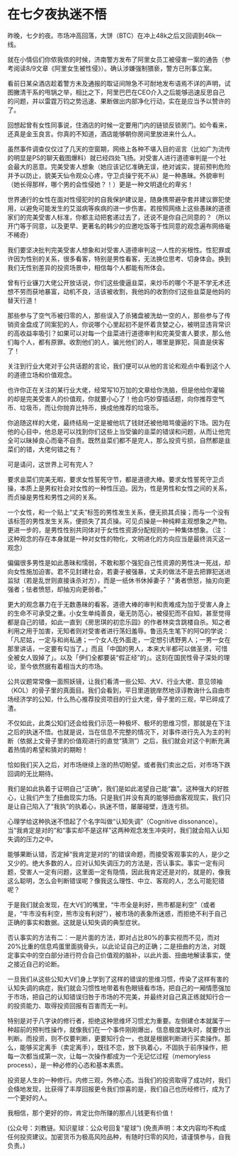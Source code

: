 # 在七夕夜执迷不悟

昨晚，七夕的夜。市场冲高回落，大饼（BTC）在冲上48k之后又回调到46k一线。

就在小情侣们你侬我侬的时候，济南警方发布了阿里女员工被侵害一案的通告（参考阅读8/9文章《阿里女生被性侵》）。确认涉嫌强制猥亵，警方已刑事立案。

看前日某朵酒店趁着警方未及通报的取证间隙急不可耐地发布语焉不详的声明，试图撇清干系的甩锅之举，相比之下，阿里巴巴在CEO介入之后能够迅速反思自己的问题，并以雷霆万钧之势迅速、果断做出内部净化行动，实在是应当予以赞许的了。

回想起曾有女性同事说，住酒店的时候一定要用门内的链锁反锁房门。如今看来，还真是金玉良言。你真的不知道，酒店能够朝你房间里放进来什么人。

虽然事件调查仅仅过了几天的空窗期，网络上各种不堪入目的谣言（比如广为流传的明显是PS的聊天截图爆料）就已经四处飞扬。对受害人进行道德审判是一个社会最大的恶意。完美受害人想象（她应该记忆准确无误，绝对诚实，提前预判危险并予以防止，貌美天仙令观众心疼，守卫贞操宁死不从）是一种愚昧。外貌审判（她长得那样，哪个男的会性侵她？！）更是一种文明退化的卑劣！

世界通行的女性在面对性侵犯时的自我保护建议是，随身携带避孕套并建议罪犯使用，以避免可能发生的艾滋病等疾病的进一步伤害。若按照网络上这些愚昧的道德家们的完美受害人标准，你都主动把套递过去了，还说不是你自己同意的？（所以开门等于同意，以及更早、更著名的韩少的应邀吃饭等于性同意的观念遍布网络毫不稀奇）

我们要坚决批判完美受害人想象和对受害人道德审判这一人性的劣根性。性犯罪或许因为性别的关系，很多看客，特别是男性看客，无法换位思考、切身体会。换到我们无性别差异的投资场景中，相信每个人都能有所体会。

曾有行业镰刀大佬公开放话说，你们这些傻逼韭菜，来炒币的哪个不是不学无术还想不劳而获地暴富，动机不良，活该被收割，我他妈的收割你们这些韭菜是他妈的替天行道！

那些参与了空气币被归零的人，那些误入了杀猪盘被洗劫一空的人，那些参与了传销资金盘成了同案犯的人，你说哪个心里起初不是怀着贪婪之心，被明显违背常识的高收益率吸引？如果可以对每一个韭菜进行道德审判和完美受害人要求，那么他们每个人，都有原罪。收割他们的人，骗光他们的人，哪里是罪犯，简直是侠客了！

关注到行业大佬对于公共话题的言论，我们便可以从他的言论和观点中看到这个人的道德立场和价值观念。

也许你正在关注的某行业大佬，经常写10万加的文章给你洗脑，但是他给你灌输的却是完美受害人的价值观，你就要小心了！他会巧妙穿插话题，向你推荐空气币、垃圾币，而让你抛弃比特币，换成他推荐的垃圾币。

你追随这样的大佬，最终结局一定是被他坑了钱财还被他暗骂傻逼的下场。因为在他的心目中，他总是可以找到你们这些上当受骗的韭菜的错误和问题，从而让他完全可以昧掉良心而毫不自责。既然韭菜们都不是完人，那么投资亏损，自然都是韭菜们的错，大佬何错之有？

可是请问，这世界上可有完人？

要求韭菜们完美无暇，要求女性誓死守节，都是道德大棒。要求女性誓死守卫贞操，本质上是男权社会对女性的一种性压迫。因为，性是男性和女性之间的关系，而贞操是男性和男性之间的关系。

一个女性，和一个贴上“丈夫”标签的男性发生关系，便无损其贞操；而与一个没有该标签的男性发生关系，便损失了其贞操。可见贞操是一种纯粹主观想象之产物。更进一步的，是男性性别共同体对于女性性资源分配规则的一种集体想象。（注：这种观念的存在本身就是一种对女性的物化，文明进化的方向应当是最终消灭这一观念）

偏偏很多男性是如此愚昧和懦弱，不敢和那个强犯自己性资源的男性决一死战，却向女性施加迫害。君不见封建社会，若妻子被强暴，丈夫的做法不是去把罪犯送进监狱（若是乱世则直接诛杀对方），而是一纸休书休掉妻子？“勇者愤怒，抽刃向更强者；怯者愤怒，却抽刃向更弱者。”

更大的观念暴力在于无数愚昧的看客。道德大棒的审判和责难成为加于受害人身上的生命不可承受之重。小女生单纯善良，毫无防范心，被侵犯而不自知，甚至觉得都是自己的错，如此一直到《房思琪的初恋乐园》的作者林奕含跳楼自杀。知之者利用之用于加害，无知者则对受害者进行荡妇羞辱。鲁迅先生笔下的阿Q的学说：「凡尼姑，一定与和尚私通；一个女人在外面走，一定想引诱野男人；一男一女在那里讲话，一定要有勾当了。」而且「中国的男人，本来大半都可以做圣贤，可惜全被女人毁掉了」。以及「伊们全都要装“假正经”的」。这刻在国民性骨子深处的理论，至今依然据有着相当大的市场。

公共议题常常像一面照妖镜，让我们看清一些公知、大V、行业大佬、意见领袖（KOL）的骨子里的真面目。我们会看到，平日里道貌岸然地谆谆教诲什么自由市场经济学的公知，什么热心推荐投资项目的行业大佬，骨子里的三观，早已碎成了渣。

不仅如此，此类公知们还会给我们示范一种极坏、极坏的思维习惯，那就是在下注之后的执迷不悟。也就是说，当在信息不完整的情况下，对事件进行先入为主的判断（依据上文骨子里的价值观进行的直觉“猜测”）之后，我们就会对这个判断充满着热情的希望和猜对的期盼！

恰如我们买入之后，对市场继续上涨的热切盼望。或者我们卖出之后，对市场下跌回调的无比期待。

我们是如此执着于证明自己“正确”，我们是如此渴望自己能“赢”。这种强大的好胜心，让我们产生了扭曲现实力场。只是我们并没有真的能够扭曲客观现实，我们只是让自己陷入了“我执”的执着心，执迷不悟，屡屡碰壁，连连亏损。

心理学给这种执迷不悟起了个名字叫做“认知失调”（Cognitive dissonance）。当“我肯定是对的”和“事实却不是这样”这两种观念发生冲突时，我们就会陷入认知失调的压力之中。

能够果断认错，否定掉“我肯定是对的”的错误命题，而接受客观事实的人，是少之又少的。绝大多数的人，应对认知失调压力的方法是，否认事实。事实一定有问题，受害人一定有问题，这里面一定有隐情，因此我肯定还是对的，就是的，像我这么聪明，怎么会判断错误呢？像我这么理性、中立、客观的人，怎么可能犯错呢？

于是我们就会发现，在大V们的嘴里，“牛市全是利好，熊市都是利空”（或者是，“牛市没有利空，熊市没有利好”），被市场的表象所迷惑，而拒绝不利于自己正确的事实和数据。这就是认知失调的典型症状。

否认事实的方法有二：一是片面的方法，即对占比80%的事实视而不见，而对20%比重的信息鸡蛋里面挑骨头，以此论证自己的正确；二是扭曲的方法，对既定事实中的空白部分进行符合自己价值观的脑补，以此片面、扭曲地解读事实，使之接近自己的论断。

一旦我们从这些公知大V们身上学到了这样的错误的思维习惯，传染了这样有害的认知失调的病症，我们就会习惯性地带着有色眼镜看市场，把自己的一厢情愿强加于市场，把自己的认知错误归咎于市场的不完美，并最终对自己真正练就知行合一的投资能力、取得投资回报有百害而无一利。

特别是对于八字诀的修行者，拒绝这种思维坏习惯尤为重要。左侧建仓本就属于一种超前的预判性操作，就像我们在一个事件刚刚爆出，信息极度缺失时，就要作出判断。而投资，则不仅要判断，更要知行合一，也就是根据判断进行买卖操作。那么，能够买定离手（卖定离手），既往不恋，放下执着心，不固执于前序操作，把每一次都当成第一次，让每一次操作都成为一个无记忆过程（memoryless process），是一种必修的心态和基本素质。

投资是人生的一种修行。内修三观，外修心态。当我们的投资取得了成功时，我们会倏地发现，比获得了丰厚回报更令我们惊喜的是，我们自己也历经修行，成为了一个更好的人。

我相信，那个更好的你，肯定比你所赚的那点儿钱更有价值！

\(公众号：刘教链。知识星球：公众号回复“星球”\)  \(免责声明：本文内容均不构成任何投资建议。加密货币为极高风险品种，有随时归零的风险，请谨慎参与，自我负责。\)

